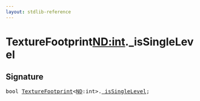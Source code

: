 ```yaml
---
layout: stdlib-reference
---
```


# TextureFootprint<ND:int>._isSingleLevel

## Signature
<pre>
<span class="code_keyword">bool</span> <a href="../index.html" class="code_type">TextureFootprint</a>&lt;<a href="../index.html#decl-ND" class="code_var">ND</a>:<span class="code_keyword">int</span>&gt;.<a href=".html" class="code_var">_isSingleLevel</a>;
</pre>

